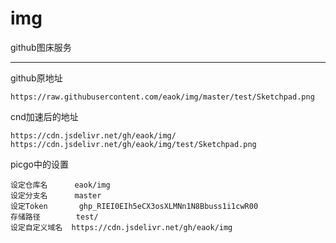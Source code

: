 # img
github图床服务

---

github原地址
```
https://raw.githubusercontent.com/eaok/img/master/test/Sketchpad.png
```

cnd加速后的地址
```
https://cdn.jsdelivr.net/gh/eaok/img/
https://cdn.jsdelivr.net/gh/eaok/img/test/Sketchpad.png
```


picgo中的设置
```
设定仓库名      eaok/img
设定分支名      master
设定Token       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 
存储路径        test/
设定自定义域名  https://cdn.jsdelivr.net/gh/eaok/img
```
